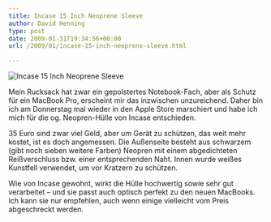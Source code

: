 ```yaml
---
title: Incase 15 Inch Neoprene Sleeve
author: David Henning
type: post
date: 2009-01-31T19:34:56+00:00
url: /2009/01/incase-15-inch-neoprene-sleeve.html

---
```

![Incase 15 Inch Neoprene Sleeve][1]

Mein Rucksack hat zwar ein gepolstertes Notebook-Fach, aber als Schutz für ein MacBook Pro, erscheint mir das inzwischen unzureichend. Daher bin ich am Donnerstag mal wieder in den Apple Store marschiert und habe ich mich für die og. Neopren-Hülle von Incase entschieden.

35 Euro sind zwar viel Geld, aber um Gerät zu schützen, das weit mehr kostet, ist es doch angemessen. Die Außenseite besteht aus schwarzem (gibt noch sieben weitere Farben) Neopren mit einem abgedichteten Reißverschluss bzw. einer entsprechenden Naht. Innen wurde weißes Kunstfell verwendet, um vor Kratzern zu schützen.

Wie von Incase gewohnt, wirkt die Hülle hochwertig sowie sehr gut verarbeitet &#8211; und sie passt auch optisch perfekt zu den neuen MacBooks. Ich kann sie nur empfehlen, auch wenn einige vielleicht vom Preis abgeschreckt werden.

 [1]: https://www.madcatswelt.org/wp-content/uploads/incase_sleeve.jpg